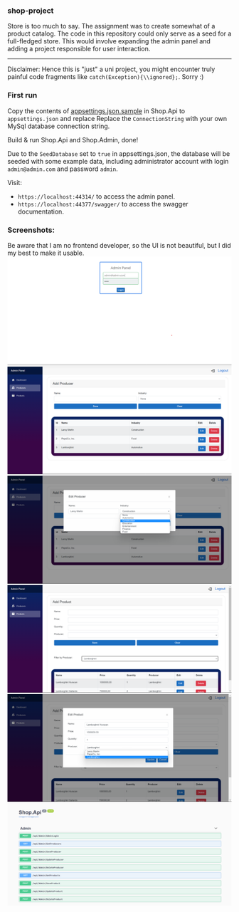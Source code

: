 ﻿### shop-project

Store is too much to say. The assignment was to create somewhat of a product catalog. The code in this repository could only serve as a seed for a full-fledged store.
This would involve expanding the admin panel and adding a project responsible for user interaction.

---
Disclaimer:
Hence this is "just" a uni project, you might encounter truly painful code fragments like `catch(Exception){\\ignored};`. Sorry :)

### First run
Copy the contents of [appsettings.json.sample](https://github.com/mikolaj-skrzypczak/shop-project/blob/master/Shop.Api/appsettings.json.sample) in Shop.Api to `appsettings.json` and
replace Replace the `ConnectionString` with your own MySql database connection string.

Build & run Shop.Api and Shop.Admin, done!

Due to the `SeedDatabase` set to `true` in appsettings.json, the database will be seeded with some example data,
including administrator account with login `admin@admin.com` and password `admin`.

Visit:
* `https://localhost:44314/` to access the admin panel.
* `https://localhost:44377/swagger/` to access the swagger documentation.

### Screenshots:
Be aware that I am no frontend developer, so the UI is not beautiful, but I did my best to make it usable.
![login](screenshots/login.png)
![producers](screenshots/producers.png)
![edit producer](screenshots/edit_producer.png)
![products](screenshots/products.png)
![edit product](screenshots/edit_product.png)
![api](screenshots/api.png)
